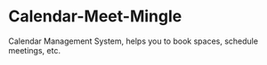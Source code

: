 # Calendar-Meet-Mingle
Calendar Management System, helps you to book spaces, schedule meetings, etc.
